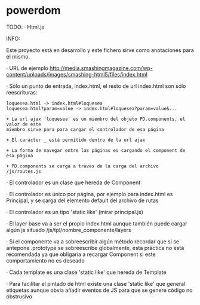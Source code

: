 powerdom
========

TODO:
	· Html.js

INFO:

Este proyecto está en desarrollo y este fichero sirve como
anotaciones para el mismo.

· URL de ejemplo http://media.smashingmagazine.com/wp-content/uploads/images/smashing-html5/files/index.html

· Sólo un punto de entrada, index.html, el resto de url index.html
son sólo reescrituras:

	loquesea.html -> index.html#loquesea
	loquesea.html?param=value -> index.html#loquesea?param=value&...

	+ La url ajax 'loquesea' es un miembro del objeto PD.components, el valor de este
	miembro sirve para para cargar el controlador de esa página

	+ El carácter _ está permitido dentro de la url ajax

	+ La forma de navegar entre las páginas es cargando el component de esa página

	+ PD.components se carga a traves de la carga del archivo /js/routes.js

· El controlador es un clase que hereda de Component

· El controlador es único por página, por ejemplo para index.html es Principal,
y se carga del elemento default del archivo de rutas

· El controlador es un tipo 'static like' (mirar principal.js)

· El layer base va a ser el propio index.html aunque también puede cargar algún js
situado /js/tpl/nombre_componente/layers

· Si el componente va a sobreescribir algún método recordar que si se antepone .prototype
se sobreescribe globalmente, esta práctica no está recomendada ya que obligaría a recargar
Component si este comportamiento no es deseado

· Cada template es una clase 'static like' que hereda de Template

· Para facilitar el pintado de html existe una clase 'static like' que general etiquetas
aunque obvia añadir eventos de JS para que se genere código no obstrusivo
